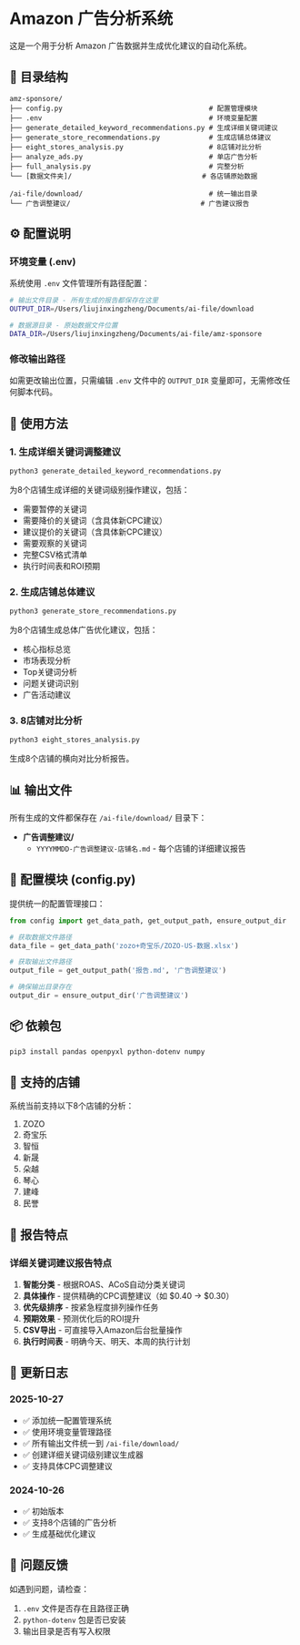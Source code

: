 # Amazon 广告分析系统

这是一个用于分析 Amazon 广告数据并生成优化建议的自动化系统。

## 📁 目录结构

```
amz-sponsore/
├── config.py                                    # 配置管理模块
├── .env                                         # 环境变量配置
├── generate_detailed_keyword_recommendations.py # 生成详细关键词建议
├── generate_store_recommendations.py            # 生成店铺总体建议
├── eight_stores_analysis.py                     # 8店铺对比分析
├── analyze_ads.py                               # 单店广告分析
├── full_analysis.py                             # 完整分析
└── [数据文件夹]/                                # 各店铺原始数据

/ai-file/download/                               # 统一输出目录
└── 广告调整建议/                                # 广告建议报告
```

## ⚙️ 配置说明

### 环境变量 (.env)

系统使用 `.env` 文件管理所有路径配置：

```bash
# 输出文件目录 - 所有生成的报告都保存在这里
OUTPUT_DIR=/Users/liujinxingzheng/Documents/ai-file/download

# 数据源目录 - 原始数据文件位置
DATA_DIR=/Users/liujinxingzheng/Documents/ai-file/amz-sponsore
```

### 修改输出路径

如需更改输出位置，只需编辑 `.env` 文件中的 `OUTPUT_DIR` 变量即可，无需修改任何脚本代码。

## 🚀 使用方法

### 1. 生成详细关键词调整建议

```bash
python3 generate_detailed_keyword_recommendations.py
```

为8个店铺生成详细的关键词级别操作建议，包括：
- 需要暂停的关键词
- 需要降价的关键词（含具体新CPC建议）
- 建议提价的关键词（含具体新CPC建议）
- 需要观察的关键词
- 完整CSV格式清单
- 执行时间表和ROI预期

### 2. 生成店铺总体建议

```bash
python3 generate_store_recommendations.py
```

为8个店铺生成总体广告优化建议，包括：
- 核心指标总览
- 市场表现分析
- Top关键词分析
- 问题关键词识别
- 广告活动建议

### 3. 8店铺对比分析

```bash
python3 eight_stores_analysis.py
```

生成8个店铺的横向对比分析报告。

## 📊 输出文件

所有生成的文件都保存在 `/ai-file/download/` 目录下：

- **广告调整建议/**
  - `YYYYMMDD-广告调整建议-店铺名.md` - 每个店铺的详细建议报告

## 🔧 配置模块 (config.py)

提供统一的配置管理接口：

```python
from config import get_data_path, get_output_path, ensure_output_dir

# 获取数据文件路径
data_file = get_data_path('zozo+奇宝乐/ZOZO-US-数据.xlsx')

# 获取输出文件路径
output_file = get_output_path('报告.md', '广告调整建议')

# 确保输出目录存在
output_dir = ensure_output_dir('广告调整建议')
```

## 📦 依赖包

```bash
pip3 install pandas openpyxl python-dotenv numpy
```

## 🏪 支持的店铺

系统当前支持以下8个店铺的分析：

1. ZOZO
2. 奇宝乐
3. 智恒
4. 新晟
5. 朵越
6. 琴心
7. 建峰
8. 民誉

## 📝 报告特点

### 详细关键词建议报告特点

1. **智能分类** - 根据ROAS、ACoS自动分类关键词
2. **具体操作** - 提供精确的CPC调整建议（如 $0.40 → $0.30）
3. **优先级排序** - 按紧急程度排列操作任务
4. **预期效果** - 预测优化后的ROI提升
5. **CSV导出** - 可直接导入Amazon后台批量操作
6. **执行时间表** - 明确今天、明天、本周的执行计划

## 🔄 更新日志

### 2025-10-27
- ✅ 添加统一配置管理系统
- ✅ 使用环境变量管理路径
- ✅ 所有输出文件统一到 `/ai-file/download/`
- ✅ 创建详细关键词级别建议生成器
- ✅ 支持具体CPC调整建议

### 2024-10-26
- ✅ 初始版本
- ✅ 支持8个店铺的广告分析
- ✅ 生成基础优化建议

## 📧 问题反馈

如遇到问题，请检查：
1. `.env` 文件是否存在且路径正确
2. `python-dotenv` 包是否已安装
3. 输出目录是否有写入权限
